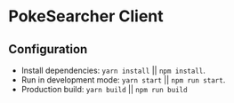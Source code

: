 # PokeSearcher Client

## Configuration

- Install dependencies: `yarn install` || `npm install`.
- Run in development mode: `yarn start` || `npm run start`.
- Production build: `yarn build` || `npm run build`